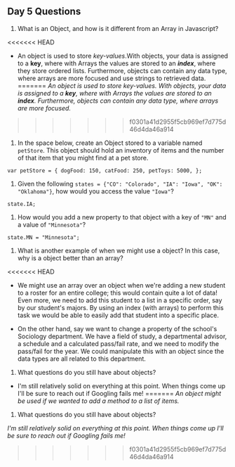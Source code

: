 ## Day 5 Questions

1. What is an Object, and how is it different from an Array in Javascript?

<<<<<<< HEAD
+ An object is used to store *key-values*.With objects, your data is assigned to a **key**, where with Arrays the values are stored to an ***index***, where they store ordered lists. Furthermore, objects can contain any data type, where arrays are more focused and use strings to retrieved data.
=======
*An object is used to store *key-values*. With objects, your data is assigned to a **key**, where with Arrays the values are stored to an ***index***. Furthermore, objects can contain any data type, where arrays are more focused.*
>>>>>>> f0301a41d2955f5cb969ef7d775d46d4da46a914


1. In the space below, create an Object stored to a variable named `petStore`.  This object should hold an inventory of items and the number of that item that you might find at a pet store.

``var petStore = {
  dogFood: 150,
  catFood: 250,
  petToys: 5000,
};``


1. Given the following `states = {"CO": "Colorado", "IA": "Iowa", "OK": "Oklahoma"}`, how would you access the value `"Iowa"`?

``state.IA;``


1. How would you add a new property to that object with a key of `"MN"` and a value of `"Minnesota"`?


``state.MN = "Minnesota";``


1. What is another example of when we might use a object?  In this case, why is a object better than an array?

<<<<<<< HEAD
+ We might use an array over an object when we're adding a new student to a roster for an entire college; this would contain quite a lot of data! Even more, we need to add this student to a list in a specific order, say by our student's majors. By using an index (with arrays) to perform this task we would be able to easily add that student into a specific place.

+ On the other hand, say we want to change a property of the school's Sociology department. We have a field of study, a departmental advisor, a schedule and a calculated pass/fail rate, and we need to modify the pass/fail for the year. We could manipulate this with an object since the data types are all related to this department.

1. What questions do you still have about objects?

+ I'm still relatively solid on everything at this point. When things come up I'll be sure to reach out if Googling fails me!
=======
*An object might be used if we wanted to add a method to a list of items.*

1. What questions do you still have about objects?

*I'm still relatively solid on everything at this point. When things come up I'll be sure to reach out if Googling fails me!*
>>>>>>> f0301a41d2955f5cb969ef7d775d46d4da46a914
